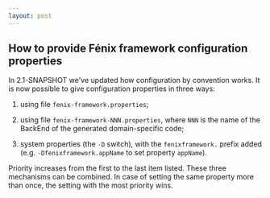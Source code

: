 ```yaml
---
layout: post
---
```


## How to provide Fénix framework configuration properties

In 2.1-SNAPSHOT we've updated how configuration by convention works.  It is
now possible to give configuration properties in three ways:

  1. using file `fenix-framework.properties`;

  2. using file `fenix-framework-NNN.properties`, where `NNN` is the name of
  the BackEnd of the generated domain-specific code;

  3. system properties (the `-D` switch), with the `fenixframework.` prefix
  added (e.g. `-Dfenixframework.appName` to set property `appName`).

Priority increases from the first to the last item listed.  These three
mechanisms can be combined.  In case of setting the same property more than
once, the setting with the most priority wins.


